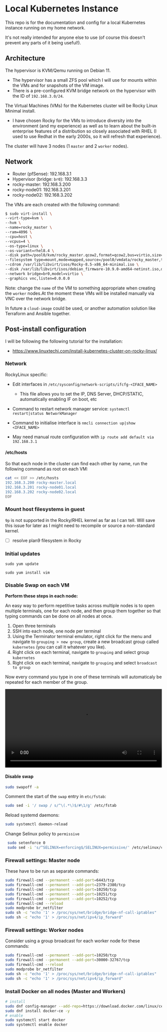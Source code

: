 # Local Kubernetes Instance

This repo is for the documentation and config for a local Kubernetes instance running on my home network.

It's not really intended for anyone else to use (of course this doesn't prevent any parts of it being useful!).

## Architecture

The hypervisor is KVM/Qemu running on Debian 11. 

- The hypervisor has a small ZFS pool which I will use for mounts within the VMs and for snapshots of the VM image.
- There is a pre-configured KVM bridge network on the hypervisor with the ID of `192.168.3.0/24`.

The Virtual Machines (VMs) for the Kubernetes cluster will be Rocky Linux Minimal install. 

- I have chosen Rocky for the VMs to introduce diversity into the environment (and my experience) as well as to learn about the built-in enterprise features of a distribution so closely associated with RHEL (I used to use Redhat in the early 2000s, so it will refresh that experience).

The cluster will have 3 nodes (1 `master` and 2 `worker` nodes).

## Network

- Router (pfSense): 192.168.3.1
- Hypervisor (bridge: `br0`): 192.168.3.3
- rocky-master: 192.168.3.200
- rocky-node01: 192.168.3.201
- rocky-node02: 192.168.3.202


The VMs are each created with the following command:

```bash
$ sudo virt-install \
--virt-type=kvm \
--hvm \
--name=rocky_master \
--ram=4096 \
--cpu=host \
--vcpus=4 \
--os-type=linux \
--os-variant=rhel8.4 \
--disk path=/pool0/kvm/rocky_master.qcow2,format=qcow2,bus=virtio,size=50 \
--filesystem type=mount,mode=mapped,source=/pool0/vmdata/rocky_master,target=vmdata \
--cdrom /var/lib/libvirt/isos/Rocky-8.5-x86_64-minimal.iso \
--disk /var/lib/libvirt/isos/debian_firmware-10.9.0-amd64-netinst.iso,device=cdrom \
--network bridge=br0,model=virtio \
--graphics vnc,listen=0.0.0.0

```

Note: change the `name` of the VM to something appropriate when creating the `worker` nodes.At the moment these VMs will be installed manually via VNC over the network bridge. 

In future a `cloud-image` could be used, or another automation solution like Terraform and Ansible together.

## Post-install configuration

I will be following the following tutorial for the installation:

- https://www.linuxtechi.com/install-kubernetes-cluster-on-rocky-linux/

### Network

RockyLinux specific: 
- Edit interfaces in `/etc/sysconfig/network-scripts/ifcfg-<IFACE_NAME>`
	- This file allows you to set the IP, DNS Server, DHCP/STATIC, automatically enabling IF on boot, etc
- Command to restart network manager service: `systemctl restart|status NetworkManager`

- Command to initialise interface is `nmcli connection up|show <IFACE_NAME>`

- May need manual route configuration with `ip route add default via 192.168.3.1`

#### /etc/hosts

So that each node in the cluster can find each other by name, run the following command as root on each VM:

```bash
cat << EOF >> /etc/hosts
192.168.3.200 rocky-master.local
192.168.3.201 rocky-node01.local
192.168.3.202 rocky-node02.local
EOF
```

### Mount host filesystems in guest

`9p` is not supported in the Rocky/RHEL kernel as far as I can tell. Will save this issue for later as I might need to recompile or source a non-standard kernel.

- [ ] resolve plan9 filesystem in Rocky

### Initial updates

`sudo yum update`

`sudo yum install vim`

### Disable Swap on each VM

**Perform these steps in each node:**

An easy way to perform repetitive tasks across multiple nodes is to open multiple terminals, one for each node, and then group them together so that typing commands can be done on all nodes at once. 

1. Open three terminals
2. SSH into each node, one node per terminal
3. Using the Terminator terminal emulator, right click for the menu and navigate to `grouping > new group`,  create a new broadcast group called `kubernetes` (you can call it whatever you like).
4. Right click on each terminal, navigate to `grouping` and select group `kubernetes`
5. Right click on each terminal, navigate to `grouping` and select `broadcast to group`

Now every command you type in one of these terminals will automaticaly be repeated for each member of the group.

<video autoplay="yes" controls="yes" type="video/webm" width="100%" src="kubernetes-group-terminator.webm"></video>

#### Disable swap

```bash
sudo swapoff -a
```

Comment the start of the `swap` entry in `etc/fstab`:

```bash
sudo sed -i '/ swap / s/^\(.*\)$/#\1/g' /etc/fstab
```

Reload systemd daemons:

```bash
sudo systemctl daemon-reload
```

Change Selinux policy to `permissive`
```bash
 sudo setenforce 0
 sudo sed -i 's/^SELINUX=enforcing$/SELINUX=permissive/' /etc/selinux/config
```

### Firewall settings: Master node

These have to be run as separate commands:

```bash
sudo firewall-cmd --permanent --add-port=6443/tcp
sudo firewall-cmd --permanent --add-port=2379-2380/tcp
sudo firewall-cmd --permanent --add-port=10250/tcp
sudo firewall-cmd --permanent --add-port=10251/tcp
sudo firewall-cmd --permanent --add-port=10252/tcp
sudo firewall-cmd --reload
sudo modprobe br_netfilter
sudo sh -c "echo '1' > /proc/sys/net/bridge/bridge-nf-call-iptables"
sudo sh -c "echo '1' > /proc/sys/net/ipv4/ip_forward"
```

### Firewall settings: Worker nodes

Consider using a group broadcast for each worker node for these commands:

```bash
sudo firewall-cmd --permanent --add-port=10250/tcp
sudo firewall-cmd --permanent --add-port=30000-32767/tcp                                                  
sudo firewall-cmd --reload
sudo modprobe br_netfilter
sudo sh -c "echo '1' > /proc/sys/net/bridge/bridge-nf-call-iptables"
sudo sh -c "echo '1' > /proc/sys/net/ipv4/ip_forward"
```

### Install Docker on all nodes (Master and Workers)

```bash
# install
sudo dnf config-manager --add-repo=https://download.docker.com/linux/centos/docker-ce.repo
sudo dnf install docker-ce -y
# enable
sudo systemctl start docker
sudo systemctl enable docker
```


